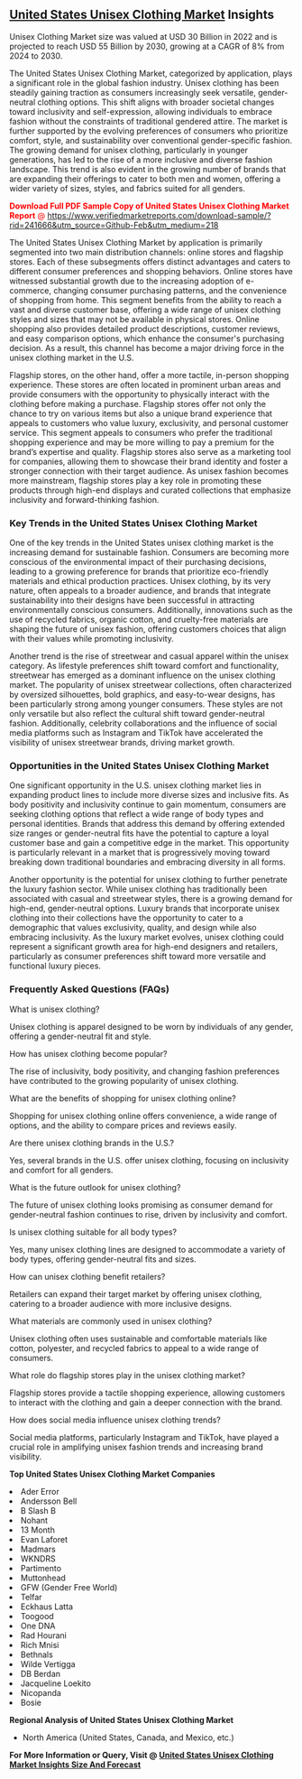 <h2><a href="https://www.verifiedmarketreports.com/download-sample/?rid=241666&amp;utm_source=Github-Feb&amp;utm_medium=218" target="_blank">United States Unisex Clothing Market</a> Insights</h2><p>Unisex Clothing Market size was valued at USD 30 Billion in 2022 and is projected to reach USD 55 Billion by 2030, growing at a CAGR of 8% from 2024 to 2030.</p><p> <p>The United States Unisex Clothing Market, categorized by application, plays a significant role in the global fashion industry. Unisex clothing has been steadily gaining traction as consumers increasingly seek versatile, gender-neutral clothing options. This shift aligns with broader societal changes toward inclusivity and self-expression, allowing individuals to embrace fashion without the constraints of traditional gendered attire. The market is further supported by the evolving preferences of consumers who prioritize comfort, style, and sustainability over conventional gender-specific fashion. The growing demand for unisex clothing, particularly in younger generations, has led to the rise of a more inclusive and diverse fashion landscape. This trend is also evident in the growing number of brands that are expanding their offerings to cater to both men and women, offering a wider variety of sizes, styles, and fabrics suited for all genders. <p><span class=""><span style="color: #ff0000;"><strong>Download Full PDF Sample Copy of United States Unisex Clothing Market Report</strong> @ </span><a href="https://www.verifiedmarketreports.com/download-sample/?rid=241666&amp;utm_source=Github-Feb&amp;utm_medium=218" target="_blank">https://www.verifiedmarketreports.com/download-sample/?rid=241666&amp;utm_source=Github-Feb&amp;utm_medium=218</a></span></p></p> <p>The United States Unisex Clothing Market by application is primarily segmented into two main distribution channels: online stores and flagship stores. Each of these subsegments offers distinct advantages and caters to different consumer preferences and shopping behaviors. Online stores have witnessed substantial growth due to the increasing adoption of e-commerce, changing consumer purchasing patterns, and the convenience of shopping from home. This segment benefits from the ability to reach a vast and diverse customer base, offering a wide range of unisex clothing styles and sizes that may not be available in physical stores. Online shopping also provides detailed product descriptions, customer reviews, and easy comparison options, which enhance the consumer's purchasing decision. As a result, this channel has become a major driving force in the unisex clothing market in the U.S. <p>Flagship stores, on the other hand, offer a more tactile, in-person shopping experience. These stores are often located in prominent urban areas and provide consumers with the opportunity to physically interact with the clothing before making a purchase. Flagship stores offer not only the chance to try on various items but also a unique brand experience that appeals to customers who value luxury, exclusivity, and personal customer service. This segment appeals to consumers who prefer the traditional shopping experience and may be more willing to pay a premium for the brand’s expertise and quality. Flagship stores also serve as a marketing tool for companies, allowing them to showcase their brand identity and foster a stronger connection with their target audience. As unisex fashion becomes more mainstream, flagship stores play a key role in promoting these products through high-end displays and curated collections that emphasize inclusivity and forward-thinking fashion. </p> <h3>Key Trends in the United States Unisex Clothing Market</h3> <p>One of the key trends in the United States unisex clothing market is the increasing demand for sustainable fashion. Consumers are becoming more conscious of the environmental impact of their purchasing decisions, leading to a growing preference for brands that prioritize eco-friendly materials and ethical production practices. Unisex clothing, by its very nature, often appeals to a broader audience, and brands that integrate sustainability into their designs have been successful in attracting environmentally conscious consumers. Additionally, innovations such as the use of recycled fabrics, organic cotton, and cruelty-free materials are shaping the future of unisex fashion, offering customers choices that align with their values while promoting inclusivity.</p> <p>Another trend is the rise of streetwear and casual apparel within the unisex category. As lifestyle preferences shift toward comfort and functionality, streetwear has emerged as a dominant influence on the unisex clothing market. The popularity of unisex streetwear collections, often characterized by oversized silhouettes, bold graphics, and easy-to-wear designs, has been particularly strong among younger consumers. These styles are not only versatile but also reflect the cultural shift toward gender-neutral fashion. Additionally, celebrity collaborations and the influence of social media platforms such as Instagram and TikTok have accelerated the visibility of unisex streetwear brands, driving market growth.</p> <h3>Opportunities in the United States Unisex Clothing Market</h3> <p>One significant opportunity in the U.S. unisex clothing market lies in expanding product lines to include more diverse sizes and inclusive fits. As body positivity and inclusivity continue to gain momentum, consumers are seeking clothing options that reflect a wide range of body types and personal identities. Brands that address this demand by offering extended size ranges or gender-neutral fits have the potential to capture a loyal customer base and gain a competitive edge in the market. This opportunity is particularly relevant in a market that is progressively moving toward breaking down traditional boundaries and embracing diversity in all forms.</p> <p>Another opportunity is the potential for unisex clothing to further penetrate the luxury fashion sector. While unisex clothing has traditionally been associated with casual and streetwear styles, there is a growing demand for high-end, gender-neutral options. Luxury brands that incorporate unisex clothing into their collections have the opportunity to cater to a demographic that values exclusivity, quality, and design while also embracing inclusivity. As the luxury market evolves, unisex clothing could represent a significant growth area for high-end designers and retailers, particularly as consumer preferences shift toward more versatile and functional luxury pieces.</p> <h3>Frequently Asked Questions (FAQs)</h3> <p>What is unisex clothing? </p> <p>Unisex clothing is apparel designed to be worn by individuals of any gender, offering a gender-neutral fit and style.</p> <p>How has unisex clothing become popular? </p> <p>The rise of inclusivity, body positivity, and changing fashion preferences have contributed to the growing popularity of unisex clothing.</p> <p>What are the benefits of shopping for unisex clothing online? </p> <p>Shopping for unisex clothing online offers convenience, a wide range of options, and the ability to compare prices and reviews easily.</p> <p>Are there unisex clothing brands in the U.S.? </p> <p>Yes, several brands in the U.S. offer unisex clothing, focusing on inclusivity and comfort for all genders.</p> <p>What is the future outlook for unisex clothing? </p> <p>The future of unisex clothing looks promising as consumer demand for gender-neutral fashion continues to rise, driven by inclusivity and comfort.</p> <p>Is unisex clothing suitable for all body types? </p> <p>Yes, many unisex clothing lines are designed to accommodate a variety of body types, offering gender-neutral fits and sizes.</p> <p>How can unisex clothing benefit retailers? </p> <p>Retailers can expand their target market by offering unisex clothing, catering to a broader audience with more inclusive designs.</p> <p>What materials are commonly used in unisex clothing? </p> <p>Unisex clothing often uses sustainable and comfortable materials like cotton, polyester, and recycled fabrics to appeal to a wide range of consumers.</p> <p>What role do flagship stores play in the unisex clothing market? </p> <p>Flagship stores provide a tactile shopping experience, allowing customers to interact with the clothing and gain a deeper connection with the brand.</p> <p>How does social media influence unisex clothing trends? </p> <p>Social media platforms, particularly Instagram and TikTok, have played a crucial role in amplifying unisex fashion trends and increasing brand visibility.</p> </p><p><strong>Top United States Unisex Clothing Market Companies</strong></p><div data-test-id=""><p><li>Ader Error</li><li> Andersson Bell</li><li> B Slash B</li><li> Nohant</li><li> 13 Month</li><li> Evan Laforet</li><li> Madmars</li><li> WKNDRS</li><li> Partimento</li><li> Muttonhead</li><li> GFW (Gender Free World)</li><li> Telfar</li><li> Eckhaus Latta</li><li> Toogood</li><li> One DNA</li><li> Rad Hourani</li><li> Rich Mnisi</li><li> Bethnals</li><li> Wilde Vertigga</li><li> DB Berdan</li><li> Jacqueline Loekito</li><li> Nicopanda</li><li> Bosie</li></p><div><strong>Regional Analysis of&nbsp;United States Unisex Clothing Market</strong></div><ul><li dir="ltr"><p dir="ltr">North America&nbsp;(United States, Canada, and Mexico, etc.)</p></li></ul><p><strong>For More Information or Query, Visit @&nbsp;</strong><strong><a href="https://www.verifiedmarketreports.com/product/unisex-clothing-market/?utm_source=Github-Feb&amp;utm_medium=218" target="_blank">United States Unisex Clothing Market Insights Size And Forecast</a></strong></p></div>

